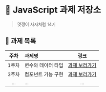# 🐹 JavaScript 과제 저장소

> 멋쟁이 사자처럼 14기


## 📑 과제 목록

| 주차 | 과제명 | 링크 |
| :--: | :--- | :--: |
| 1주차 | 변수와 데이터 타입 | [과제 보러가기](./week1/week1.md) |
| 3주차 | 컴포넌트 기능 구현 | [과제 보러가기](./week3/index.html) |
| ... | ... | ... |